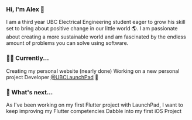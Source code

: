 ### Hi, I'm Alex 👋

I am a third year UBC Electrical Engineering student eager to grow his skill set to bring about positive change in our little world 🌎.
I am passionate about creating a more sustainable world and am fascinated by the endless amount of problems you can solve using software. 

### 🧑‍💻 Currently...
Creating my personal website (nearly done)
Working on a new personal project
Developer [@UBCLaunchPad](https://ubclaunchpad.com/) 🚀

### 🔮 What's next...
As I've been working on my first Flutter project with LaunchPad, I want to keep improving my Flutter competencies
Dabble into my first iOS Project
<!--
**AlexLassooij/AlexLassooij** is a ✨ _special_ ✨ repository because its `README.md` (this file) appears on your GitHub profile.

Here are some ideas to get you started:

- 🔭 I’m currently working on ...
- 🌱 I’m currently learning ...
- 👯 I’m looking to collaborate on ...
- 🤔 I’m looking for help with ...
- 💬 Ask me about ...
- 📫 How to reach me: ...
- 😄 Pronouns: ...
- ⚡ Fun fact: ...
-->
